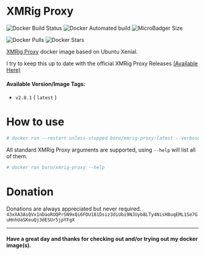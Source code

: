 # XMRig Proxy

![Docker Build Status](https://img.shields.io/docker/build/boro/xmrig-proxy.svg) ![Docker Automated build](https://img.shields.io/docker/automated/boro/xmrig-proxy.svg) ![MicroBadger Size](https://img.shields.io/microbadger/image-size/boro/xmrig-proxy/latest.svg)

![Docker Pulls](https://img.shields.io/docker/pulls/boro/xmrig-proxy.svg) ![Docker Stars](https://img.shields.io/docker/stars/boro/xmrig-proxy.svg)

[XMRig Proxy](https://github.com/xmrig/xmrig-proxy) docker image based on Ubuntu Xenial.

I try to keep this up to date with the official XMRig Proxy Releases [(Available Here)](https://github.com/xmrig/xmrig-proxy/releases)

#### Available Version/Image Tags:
- `v2.8.1` ( `latest` )

# How to use
```bash
# docker run --restart unless-stopped boro/xmrig-proxy:latest --verbose --bind 0.0.0.0:3355 -o POOL01 -u WALLET -p PASSWORD
```

All standard XMRig Proxy arguments are supported, using `--help` will list all of them.
```bash
# docker run boro/xmrig-proxy --help
```

# Donation
Donations are always appreciated but never required.
`43xXA3AsQVx1nDaoRUQPrSN9xQi6FDU181Dsiz3diUbi9NJUyb8LTy4NisH8uqEML1Se7GuHnhUaSKeuQj3dESUr5jpYFgX`

---

#### Have a great day and thanks for checking out and/or trying out my docker image(s).
